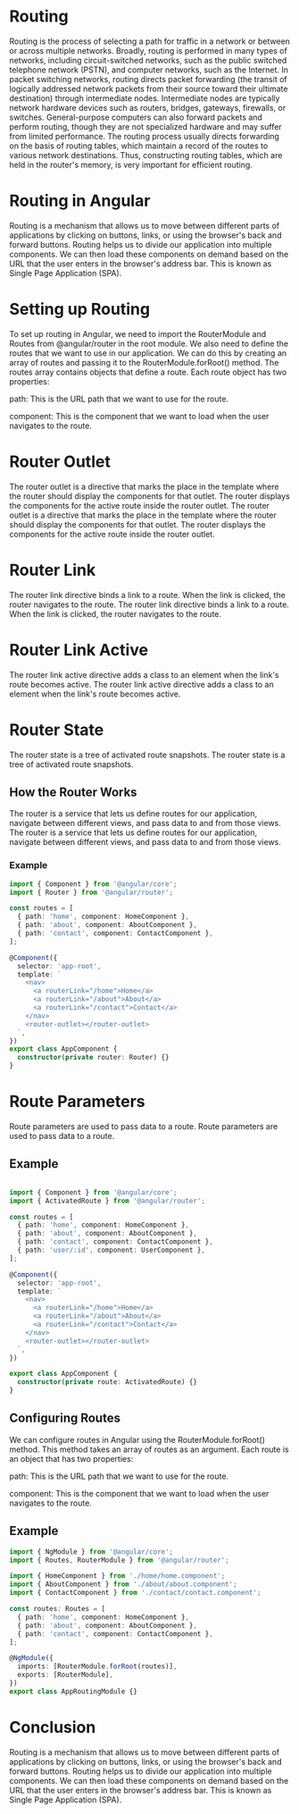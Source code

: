 # Routing

Routing is the process of selecting a path for traffic in a network or between or across multiple networks. Broadly, routing is performed in many types of networks, including circuit-switched networks, such as the public switched telephone network (PSTN), and computer networks, such as the Internet. In packet switching networks, routing directs packet forwarding (the transit of logically addressed network packets from their source toward their ultimate destination) through intermediate nodes. Intermediate nodes are typically network hardware devices such as routers, bridges, gateways, firewalls, or switches. General-purpose computers can also forward packets and perform routing, though they are not specialized hardware and may suffer from limited performance. The routing process usually directs forwarding on the basis of routing tables, which maintain a record of the routes to various network destinations. Thus, constructing routing tables, which are held in the router's memory, is very important for efficient routing.

# Routing in Angular

Routing is a mechanism that allows us to move between different parts of applications by clicking on buttons, links, or using the browser's back and forward buttons. Routing helps us to divide our application into multiple components. We can then load these components on demand based on the URL that the user enters in the browser's address bar. This is known as Single Page Application (SPA).

# Setting up Routing

To set up routing in Angular, we need to import the RouterModule and Routes from @angular/router in the root module. We also need to define the routes that we want to use in our application. We can do this by creating an array of routes and passing it to the RouterModule.forRoot() method. The routes array contains objects that define a route. Each route object has two properties:

path: This is the URL path that we want to use for the route.

component: This is the component that we want to load when the user navigates to the route.


# Router Outlet

The router outlet is a directive that marks the place in the template where the router should display the components for that outlet. The router displays the components for the active route inside the router outlet. The router outlet is a directive that marks the place in the template where the router should display the components for that outlet. The router displays the components for the active route inside the router outlet.

# Router Link

The router link directive binds a link to a route. When the link is clicked, the router navigates to the route. The router link directive binds a link to a route. When the link is clicked, the router navigates to the route.

# Router Link Active

The router link active directive adds a class to an element when the link's route becomes active. The router link active directive adds a class to an element when the link's route becomes active.

# Router State

The router state is a tree of activated route snapshots. The router state is a tree of activated route snapshots.

## How the Router Works

The router is a service that lets us define routes for our application, navigate between different views, and pass data to and from those views. The router is a service that lets us define routes for our application, navigate between different views, and pass data to and from those views. 

### Example

```typescript
import { Component } from '@angular/core';
import { Router } from '@angular/router';

const routes = [
  { path: 'home', component: HomeComponent },
  { path: 'about', component: AboutComponent },
  { path: 'contact', component: ContactComponent },
];

@Component({
  selector: 'app-root',
  template: `
    <nav>
      <a routerLink="/home">Home</a>
      <a routerLink="/about">About</a>
      <a routerLink="/contact">Contact</a>
    </nav>
    <router-outlet></router-outlet>
  `,
})
export class AppComponent {
  constructor(private router: Router) {}
}
```

# Route Parameters

Route parameters are used to pass data to a route. Route parameters are used to pass data to a route.

## Example

```typescript

import { Component } from '@angular/core';
import { ActivatedRoute } from '@angular/router';

const routes = [
  { path: 'home', component: HomeComponent },
  { path: 'about', component: AboutComponent },
  { path: 'contact', component: ContactComponent },
  { path: 'user/:id', component: UserComponent },
];

@Component({
  selector: 'app-root',
  template: `
    <nav>
      <a routerLink="/home">Home</a>
      <a routerLink="/about">About</a>
      <a routerLink="/contact">Contact</a>
    </nav>
    <router-outlet></router-outlet>
  `,
})

export class AppComponent {
  constructor(private route: ActivatedRoute) {}
}
```

## Configuring Routes

We can configure routes in Angular using the RouterModule.forRoot() method. This method takes an array of routes as an argument. Each route is an object that has two properties:

path: This is the URL path that we want to use for the route.

component: This is the component that we want to load when the user navigates to the route.

## Example

```typescript
import { NgModule } from '@angular/core';
import { Routes, RouterModule } from '@angular/router';

import { HomeComponent } from './home/home.component';
import { AboutComponent } from './about/about.component';
import { ContactComponent } from './contact/contact.component';

const routes: Routes = [
  { path: 'home', component: HomeComponent },
  { path: 'about', component: AboutComponent },
  { path: 'contact', component: ContactComponent },
];

@NgModule({
  imports: [RouterModule.forRoot(routes)],
  exports: [RouterModule],
})
export class AppRoutingModule {}
```

# Conclusion

Routing is a mechanism that allows us to move between different parts of applications by clicking on buttons, links, or using the browser's back and forward buttons. Routing helps us to divide our application into multiple components. We can then load these components on demand based on the URL that the user enters in the browser's address bar. This is known as Single Page Application (SPA).

